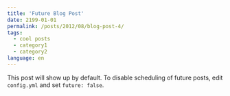 ```yaml
---
title: 'Future Blog Post'
date: 2199-01-01
permalink: /posts/2012/08/blog-post-4/
tags:
  - cool posts
  - category1
  - category2
language: en
---
```


This post will show up by default. To disable scheduling of future posts, edit `config.yml` and set `future: false`. 
